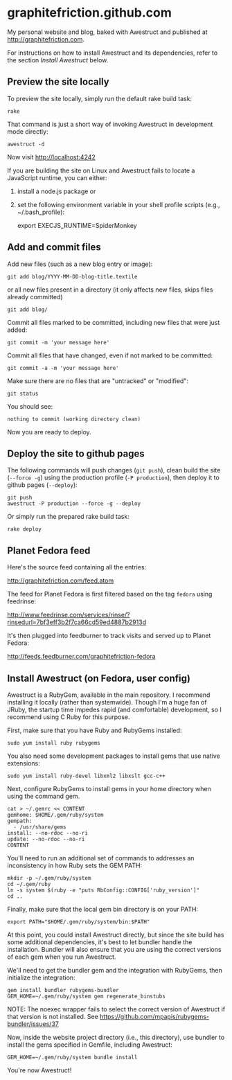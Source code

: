graphitefriction.github.com
===========================

My personal website and blog, baked with Awestruct and published at <http://graphitefriction.com>.

For instructions on how to install Awestruct and its dependencies, refer to the section *Install Awestruct* below.

## Preview the site locally

To preview the site locally, simply run the default rake build task:

    rake

That command is just a short way of invoking Awestruct in development mode directly:

    awestruct -d

Now visit <http://localhost:4242>

If you are building the site on Linux and Awestruct fails to locate a JavaScript runtime, you can either:

1. install a node.js package or
2. set the following environment variable in your shell profile scripts (e.g., ~/.bash\_profile):

    export EXECJS_RUNTIME=SpiderMonkey

## Add and commit files

Add new files (such as a new blog entry or image):

    git add blog/YYYY-MM-DD-blog-title.textile

or all new files present in a directory (it only affects new files, skips files already committed)

    git add blog/

Commit all files marked to be committed, including new files that were just added:

    git commit -m 'your message here'

Commit all files that have changed, even if not marked to be committed:

    git commit -a -m 'your message here'

Make sure there are no files that are "untracked" or "modified":

    git status

You should see:

    nothing to commit (working directory clean)

Now you are ready to deploy.

## Deploy the site to github pages

The following commands will push changes (`git push`), clean build the site (`--force -g`) using the production profile (`-P production`), then deploy it to github pages (`--deploy`):

    git push
    awestruct -P production --force -g --deploy

Or simply run the prepared rake build task:

    rake deploy

## Planet Fedora feed

Here's the source feed containing all the entries:

<http://graphitefriction.com/feed.atom>

The feed for Planet Fedora is first filtered based on the tag `fedora` using feedrinse:

<http://www.feedrinse.com/services/rinse/?rinsedurl=7bf3eff3b2f7ca66cd59ed4887b2913d>

It's then plugged into feedburner to track visits and served up to Planet Fedora:

<http://feeds.feedburner.com/graphitefriction-fedora>

## Install Awestruct (on Fedora, user config)

Awestruct is a RubyGem, available in the main repository. I recommend installing it locally (rather than systemwide). Though I'm a huge fan of JRuby, the startup time impedes rapid (and comfortable) development, so I recommend using C Ruby for this purpose.

First, make sure that you have Ruby and RubyGems installed:

    sudo yum install ruby rubygems

You also need some development packages to install gems that use native extensions:

    sudo yum install ruby-devel libxml2 libxslt gcc-c++

Next, configure RubyGems to install gems in your home directory when using the command gem.

    cat > ~/.gemrc << CONTENT
    gemhome: $HOME/.gem/ruby/system
    gempath:
      - /usr/share/gems
    install: --no-rdoc --no-ri
    update: --no-rdoc --no-ri
    CONTENT

You'll need to run an additional set of commands to addresses an inconsistency in how Ruby sets the GEM PATH:

    mkdir -p ~/.gem/ruby/system
    cd ~/.gem/ruby
    ln -s system $(ruby -e "puts RbConfig::CONFIG['ruby_version']"
    cd .. 

Finally, make sure that the local gem bin directory is on your PATH:

    export PATH="$HOME/.gem/ruby/system/bin:$PATH"

At this point, you could install Awestruct directly, but since the site build has some additional dependencies, it's best to let bundler handle the installation. Bundler will also ensure that you are using the correct versions of each gem when you run Awestruct.

We'll need to get the bundler gem and the integration with RubyGems, then initialize the integration:

    gem install bundler rubygems-bundler
    GEM_HOME=~/.gem/ruby/system gem regenerate_binstubs

NOTE: The noexec wrapper fails to select the correct version of Awestruct if that version is not installed. See https://github.com/mpapis/rubygems-bundler/issues/37

Now, inside the website project directory (i.e., this directory), use bundler to install the gems specified in Gemfile, including Awestruct:

    GEM_HOME=~/.gem/ruby/system bundle install

You're now Awestruct!
